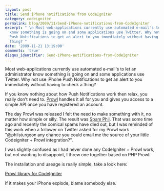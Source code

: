 ```yaml
---
layout: post
title: Send iPhone notifications from CodeIgniter
category: codeigniter
permalink: blog/2009/11/Send-iPhone-notifications-from-CodeIgniter
excerpt: " \n Most web-applications currently use automated e-mail's to let an administrator
  know something is going on and some applications use Twitter. Why not use iPhone
  Push Notifications to get an alert to you immediately without having to check a
  thing? "
date: '2009-11-21 13:19:00'
comments: 'true'
disqus_identifier: Send-iPhone-notifications-from-CodeIgniter
---
```


Most web-applications currently use automated e-mail's to let an administrator know something is going on and some applications use Twitter. Why not use iPhone Push Notifications to get an alert to you immediately without having to check a thing?

If you know nothing about how Push Notifications work then relax, you really don't need to. [Prowl](http://prowl.weks.net/ "Prowl is the Growl client for the iPhone OS.") handles it all for you and gives you access to a simple API once you have registered an account.

The day Prowl was released I felt the need to make something with it, no matter how simple or silly. The result was [Spam Phil](/spamphil/). That was some time ago and recently the comical spams have died out, but I was reminded of this work when a follower on Twitter asked for my Prowl work "@philsturgeon any chance you could email me the source of your little Codeigniter + Prowl integration?".

I was slightly confused as I had never done any CodeIgniter + Prowl work, but not wanting to disappoint, I threw one together based on PHP Prowl.

The installation and useage is really simple, take a look here:

[Prowl library for CodeIgniter](https://github.com/philsturgeon/codeigniter-prowl)

If it makes your iPhone explode, blame somebody else.

